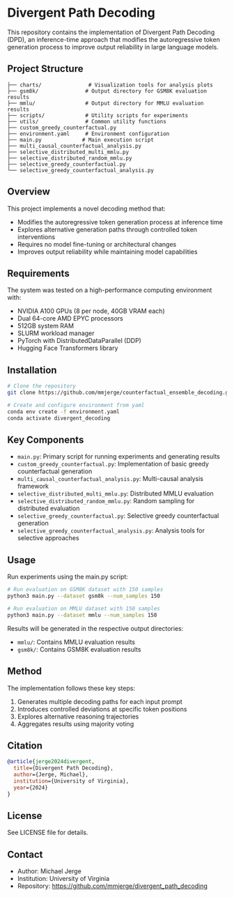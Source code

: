 # Divergent Path Decoding

This repository contains the implementation of Divergent Path Decoding (DPD), an inference-time approach that modifies the autoregressive token generation process to improve output reliability in large language models.

## Project Structure

```
├── charts/               # Visualization tools for analysis plots
├── gsm8k/               # Output directory for GSM8K evaluation results
├── mmlu/                # Output directory for MMLU evaluation results
├── scripts/             # Utility scripts for experiments
├── utils/               # Common utility functions
├── custom_greedy_counterfactual.py
├── environment.yaml     # Environment configuration
├── main.py             # Main execution script
├── multi_causal_counterfactual_analysis.py
├── selective_distributed_multi_mmlu.py
├── selective_distributed_random_mmlu.py
├── selective_greedy_counterfactual.py
└── selective_greedy_counterfactual_analysis.py
```

## Overview

This project implements a novel decoding method that:
- Modifies the autoregressive token generation process at inference time
- Explores alternative generation paths through controlled token interventions
- Requires no model fine-tuning or architectural changes
- Improves output reliability while maintaining model capabilities

## Requirements

The system was tested on a high-performance computing environment with:
- NVIDIA A100 GPUs (8 per node, 40GB VRAM each)
- Dual 64-core AMD EPYC processors
- 512GB system RAM
- SLURM workload manager
- PyTorch with DistributedDataParallel (DDP)
- Hugging Face Transformers library

## Installation

```bash
# Clone the repository
git clone https://github.com/mmjerge/counterfactual_ensemble_decoding.git

# Create and configure environment from yaml
conda env create -f environment.yaml
conda activate divergent_decoding
```

## Key Components

- `main.py`: Primary script for running experiments and generating results
- `custom_greedy_counterfactual.py`: Implementation of basic greedy counterfactual generation
- `multi_causal_counterfactual_analysis.py`: Multi-causal analysis framework
- `selective_distributed_multi_mmlu.py`: Distributed MMLU evaluation
- `selective_distributed_random_mmlu.py`: Random sampling for distributed evaluation
- `selective_greedy_counterfactual.py`: Selective greedy counterfactual generation
- `selective_greedy_counterfactual_analysis.py`: Analysis tools for selective approaches

## Usage

Run experiments using the main.py script:

```bash
# Run evaluation on GSM8K dataset with 150 samples
python3 main.py --dataset gsm8k --num_samples 150

# Run evaluation on MMLU dataset with 150 samples
python3 main.py --dataset mmlu --num_samples 150
```

Results will be generated in the respective output directories:
- `mmlu/`: Contains MMLU evaluation results
- `gsm8k/`: Contains GSM8K evaluation results

## Method

The implementation follows these key steps:
1. Generates multiple decoding paths for each input prompt
2. Introduces controlled deviations at specific token positions
3. Explores alternative reasoning trajectories
4. Aggregates results using majority voting

## Citation

```bibtex
@article{jerge2024divergent,
  title={Divergent Path Decoding},
  author={Jerge, Michael},
  institution={University of Virginia},
  year={2024}
}
```

## License

See LICENSE file for details.

## Contact

- Author: Michael Jerge
- Institution: University of Virginia
- Repository: https://github.com/mmjerge/divergent_path_decoding
